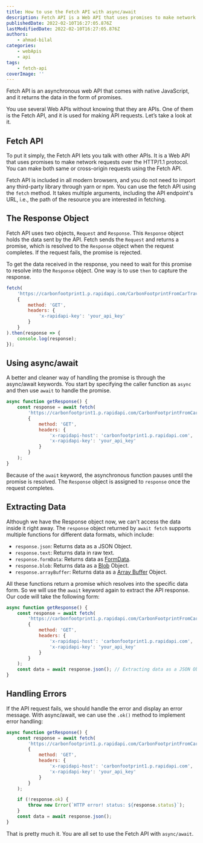 ```yaml
---
title: How to use the Fetch API with async/await
description: Fetch API is a Web API that uses promises to make network requests over the HTTP/1.1 protocol. This guide will demonstrate how to handle these promises through async/await.
publishedDate: 2022-02-10T16:27:05.876Z
lastModifiedDate: 2022-02-10T16:27:05.876Z
authors:
    - ahmad-bilal
categories:
    - webApis
    - api
tags:
    - fetch-api
coverImage: ''
---
```


<Lead>

Fetch API is an asynchronous web API that comes with native JavaScript, and it returns the data in the form of promises.

</Lead>

You use several Web APIs without knowing that they are APIs. One of them is the Fetch API, and it is used for making API requests. Let’s take a look at it.

## Fetch API

To put it simply, the Fetch API lets you talk with other APIs. It is a Web API that uses promises to make network requests over the HTTP/1.1 protocol. You can make both same or cross-origin requests using the Fetch API.

Fetch API is included in all modern browsers, and you do not need to import any third-party library through yarn or npm. You can use the fetch API using the `fetch` method. It takes multiple arguments, including the API endpoint's URL, i.e., the path of the resource you are interested in fetching.

## The Response Object

Fetch API uses two objects, `Request` and `Response`. This `Response` object holds the data sent by the API. Fetch sends the `Request` and returns a promise, which is resolved to the `Response` object when the request completes. If the request fails, the promise is rejected.

To get the data received in the response, you need to wait for this promise to resolve into the `Response` object. One way is to use `then` to capture the response.

```js
fetch(
	'https://carbonfootprint1.p.rapidapi.com/CarbonFootprintFromCarTravel?distance=100&vehicle=SmallDieselCar',
	{
		method: 'GET',
		headers: {
			'x-rapidapi-key': 'your_api_key'
		}
	}
).then(response => {
	console.log(response);
});
```

## Using async/await

A better and cleaner way of handling the promise is through the async/await keywords. You start by specifying the caller function as `async` and then use `await` to handle the promise.

```js
async function getResponse() {
	const response = await fetch(
		'https://carbonfootprint1.p.rapidapi.com/CarbonFootprintFromCarTravel?distance=100&vehicle=SmallDieselCar',
		{
			method: 'GET',
			headers: {
				'x-rapidapi-host': 'carbonfootprint1.p.rapidapi.com',
				'x-rapidapi-key': 'your_api_key'
			}
		}
	);
}
```

Because of the `await` keyword, the asynchronous function pauses until the promise is resolved. The `Response` object is assigned to `response` once the request completes.

## Extracting Data

Although we have the Response object now, we can't access the data inside it right away. The `response` object returned by `await fetch` supports multiple functions for different data formats, which include:

-   `response.json`: Returns data as a JSON Object.
-   `response.text`: Returns data in raw text.
-   `response.formData`: Returns data as [FormData](https://developer.mozilla.org/en-US/docs/Web/API/FormData).
-   `response.blob`: Returns data as a [Blob](https://developer.mozilla.org/en-US/docs/Web/API/Blob) Object.
-   `response.arrayBuffer`: Returns data as a [Array Buffer](https://developer.mozilla.org/en-US/docs/Web/JavaScript/Reference/Global_Objects/ArrayBuffer) Object.

All these functions return a promise which resolves into the specific data form. So we will use the `await` keyword again to extract the API response. Our code will take the following form:

```js
async function getResponse() {
	const response = await fetch(
		'https://carbonfootprint1.p.rapidapi.com/CarbonFootprintFromCarTravel?distance=100&vehicle=SmallDieselCar',
		{
			method: 'GET',
			headers: {
				'x-rapidapi-host': 'carbonfootprint1.p.rapidapi.com',
				'x-rapidapi-key': 'your_api_key'
			}
		}
	);
	const data = await response.json(); // Extracting data as a JSON Object from the response
}
```

## Handling Errors

If the API request fails, we should handle the error and display an error message. With async/await, we can use the `.ok()` method to implement error handling:

```js
async function getResponse() {
	const response = await fetch(
		'https://carbonfootprint1.p.rapidapi.com/CarbonFootprintFromCarTravel?distance=100&vehicle=SmallDieselCar',
		{
			method: 'GET',
			headers: {
				'x-rapidapi-host': 'carbonfootprint1.p.rapidapi.com',
				'x-rapidapi-key': 'your_api_key'
			}
		}
	);

	if (!response.ok) {
		throw new Error(`HTTP error! status: ${response.status}`);
	}
	const data = await response.json();
}
```

That is pretty much it. You are all set to use the Fetch API with `async/await`.
